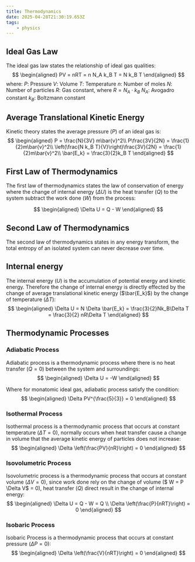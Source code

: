 ```yaml
---
title: Thermodynamics
date: 2025-04-28T21:30:19.653Z
tags:
    - physics
---
```


## Ideal Gas Law
The ideal gas law states the relationship of ideal gas qualities:
$$
\begin{aligned}
    PV = nRT = n N_A k_B T = N k_B T
\end{aligned}
$$
where:
$P$: Pressure
$V$: Volume
$T$: Temperature
$n$: Number of moles
$N$: Number of particles
$R$: Gas constant, where $R = N_A \cdot k_B$
$N_A$: Avogadro constant
$k_B$: Boltzmann constant


## Average Translational Kinetic Energy
Kinetic theory states the average pressure ($P$) of an ideal gas is:
$$
\begin{aligned}
    P = \frac{N}{3V} m\bar{v}^2\\
    P\frac{3V}{2N} = \frac{1}{2}m\bar{v}^2\\
    \left(\frac{N k_B T}{V}\right)\frac{3V}{2N} = \frac{1}{2}m\bar{v}^2\\
    \bar{E_k} = \frac{3}{2}k_B T
\end{aligned}
$$


## First Law of Thermodynamics
The first law of thermodynamics states the law of conservation of energy where the change of internal energy ($\Delta U$) is the heat transfer ($Q$) to the system subtract the work done ($W$) from the process:

$$
\begin{aligned}
    \Delta U = Q - W
\end{aligned}
$$

## Second Law of Thermodynamics
The second law of thermodynamics states in any energy transform, the total entropy of an isolated system can never decrease over time.


## Internal energy
The internal energy ($U$) is the accumulation of potential energy and kinetic energy. Therefore the change of internal energy is directly effected by the change of average translational kinetic energy ($\bar{E_k}$) by the change of temperature ($\Delta T$):
$$
\begin{aligned}
    \Delta U = N \Delta \bar{E_k} = \frac{3}{2}Nk_B\Delta T = \frac{3}{2} nR\Delta T
\end{aligned}
$$

## Thermodynamic Processes
### Adiabatic Process
Adiabatic process is a thermodynamic process where there is no heat transfer ($Q=0$) between the system and surroundings:
$$
\begin{aligned}
    \Delta U = -W
\end{aligned}
$$

Where for monatomic ideal gas, adiabatic process satisfy the condition:
$$
\begin{aligned}
    \Delta PV^{\frac{5}{3}} = 0
\end{aligned}
$$

### Isothermal Process
Isothermal process is a thermodynamic process that occurs at constant temperature ($\Delta T = 0$), normally occurs when heat transfer cause a change in volume that the average kinetic energy of particles does not increase:
$$
\begin{aligned}
    \Delta \left(\frac{PV}{nR}\right) = 0 
\end{aligned}
$$

### Isovolumetric Process
Isovolumetric process is a thermodynamic process that occurs at constant volume ($\Delta V = 0$), since work done rely on the change of volume ($ W = P \Delta V$ = 0), heat transfer ($Q$) direct result in the change of internal energy:
$$
\begin{aligned}
    \Delta U = Q - W = Q \\
    \Delta \left(\frac{P}{nRT}\right) = 0
\end{aligned}
$$

### Isobaric Process
Isobaric Process is a thermodynamic process that occurs at constant pressure ($\Delta P = 0$):
$$
\begin{aligned}
    \Delta \left(\frac{V}{nRT}\right) = 0
\end{aligned}
$$
